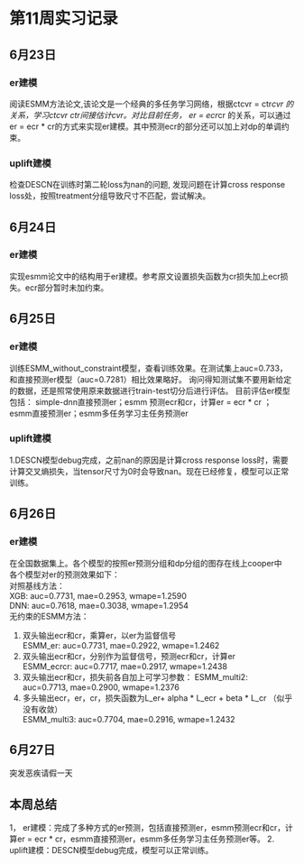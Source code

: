 # 第11周实习记录
## 6月23日
### er建模
阅读ESMM方法论文,该论文是一个经典的多任务学习网络，根据ctcvr = ctr*cvr 的关系，学习ctcvr ctr间接估计cvr。对比目前任务，
er = ecr*cr 的关系，可以通过er = ecr * cr的方式来实现er建模。其中预测ecr的部分还可以加上对dp的单调约束。
### uplift建模
检查DESCN在训练时第二轮loss为nan的问题, 发现问题在计算cross response loss处，按照treatment分组导致尺寸不匹配，尝试解决。

## 6月24日
### er建模
实现esmm论文中的结构用于er建模。参考原文设置损失函数为cr损失加上ecr损失。ecr部分暂时未加约束。

## 6月25日
### er建模
训练ESMM_without_constraint模型，查看训练效果。在测试集上auc=0.733，和直接预测er模型（auc=0.7281）相比效果略好。
询问得知测试集不要用新给定的数据，还是照常使用原来数据进行train-test切分后进行评估。
目前评估er模型包括： simple-dnn直接预测er；esmm 预测ecr和cr，计算er = ecr * cr ；esmm直接预测er；esmm多任务学习主任务预测er 

### uplift建模
1.DESCN模型debug完成，之前nan的原因是计算cross response loss时，需要计算交叉熵损失，当tensor尺寸为0时会导致nan。现在已经修复，模型可以正常训练。

## 6月26日
### er建模
在全国数据集上。各个模型的按照er预测分组和dp分组的图存在线上cooper中 <br>
各个模型对er的预测效果如下：<br>
对照基线方法：<br>
XGB: auc=0.7731, mae=0.2953, wmape=1.2590 <br>
DNN: auc=0.7618, mae=0.3038, wmape=1.2954 <br>
无约束的ESMM方法：<br>
1. 双头输出ecr和cr，乘算er，以er为监督信号 <br>
ESMM_er: auc=0.7731, mae=0.2922, wmape=1.2462 <br>
2. 双头输出ecr和cr，分别作为监督信号，预测ecr和cr，计算er <br>
ESMM_ecrcr: auc=0.7717, mae=0.2917, wmape=1.2438 <br>
3. 双头输出ecr和cr，损失前各自加上可学习参数：
ESMM_multi2: auc=0.7713, mae=0.2900, wmape=1.2376 <br>
4. 多头输出ecr，er，cr，损失函数为L_er+ alpha * L_ecr + beta * L_cr （似乎没有收敛）<br>
ESMM_multi3: auc=0.7704, mae=0.2916, wmape=1.2432 <br>

## 6月27日
突发恶疾请假一天

## 本周总结
1， er建模：完成了多种方式的er预测，包括直接预测er，esmm预测ecr和cr，计算er = ecr * cr，esmm直接预测er，esmm多任务学习主任务预测er等。
2. uplift建模：DESCN模型debug完成，模型可以正常训练。